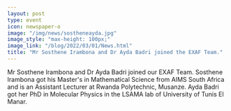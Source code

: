 ```yaml
---
layout: post
type: event
icon: newspaper-o
image: "/img/news/sostheneayda.jpg" 
image_style: "max-height: 100px;"
image_link: "/blog/2022/03/01/News.html"
title: "Mr Sosthene Irambona and Dr Ayda Badri joined the EXAF Team."
---
```


Mr Sosthene Irambona and Dr Ayda Badri joined our EXAF Team.
Sosthene Irambona got his Master's in Mathematical Science from AIMS South Africa and is an Assistant Lecturer at Rwanda Polytechnic, Musanze. 
Ayda Badri got her PhD in Molecular Physics in the LSAMA lab of University of Tunis El Manar.
